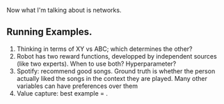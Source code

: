 Now what I'm talking about is networks. 


## Running Examples.

1. Thinking in terms of XY vs ABC; which determines the other?
0. Robot has two reward functions, developped by independent sources (like two experts). When to use both? Hyperparameter?
0. Spotify: recommend good songs. Ground truth is whether the person actually liked the songs in the context they are played. Many other variables can have preferences over them
0. Value capture: best example = .
